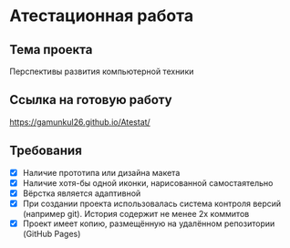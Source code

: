 # Атестационная работа

## Тема проекта

Перспективы развития компьютерной техники

## Ссылка на готовую работу

https://gamunkul26.github.io/Atestat/

## Требования

- [x] Наличие прототипа или дизайна макета
- [x] Наличие хотя-бы одной иконки, нарисованной самостаятельно
- [x] Вёрстка является адаптивной
- [x] При создании проекта использовалась система контроля версий (например git). История содержит не менее 2х коммитов
- [x] Проект имеет копию, размещённую на удалённом репозитории (GitHub Pages)